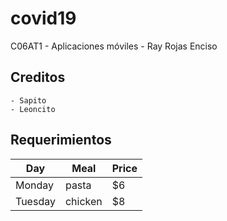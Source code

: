 # covid19
C06AT1 - Aplicaciones móviles - Ray Rojas Enciso
## Creditos
    - Sapito
    - Leoncito
## Requerimientos
| Day     | Meal    | Price |
| --------|---------|-------|
| Monday  | pasta   | $6    |
| Tuesday | chicken | $8    |
